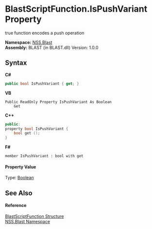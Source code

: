 # BlastScriptFunction.IsPushVariant Property 
 

true function encodes a push operation

**Namespace:**&nbsp;<a href="88b55311-4a89-0894-e27a-e157e443c7f7">NSS.Blast</a><br />**Assembly:**&nbsp;BLAST (in BLAST.dll) Version: 1.0.0

## Syntax

**C#**<br />
``` C#
public bool IsPushVariant { get; }
```

**VB**<br />
``` VB
Public ReadOnly Property IsPushVariant As Boolean
	Get
```

**C++**<br />
``` C++
public:
property bool IsPushVariant {
	bool get ();
}
```

**F#**<br />
``` F#
member IsPushVariant : bool with get

```


#### Property Value
Type: <a href="https://docs.microsoft.com/dotnet/api/system.boolean" target="_blank" rel="noopener noreferrer">Boolean</a>

## See Also


#### Reference
<a href="4c6d14f4-14ae-a622-3763-13b615f5d263">BlastScriptFunction Structure</a><br /><a href="88b55311-4a89-0894-e27a-e157e443c7f7">NSS.Blast Namespace</a><br />